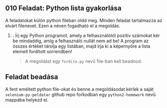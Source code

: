 ## 010 Feladat: Python lista gyakorlása

A feladatokat külön python fileban oldd meg. Minden feladat tartalmazza az elvárt filenevet. Ezen a néven fogadható el a megoldás.

1) . Írj egy Python programot, amely a felhasználótól pozitív számokat kér be mindaddig, amíg a
felhasználó nullát nem ad be! A program az összes értéket tárolja egy listában, majd írja ki a
képernyőre a lista elemeit fordított sorrendben! 
    > A megoldást egy `fordito.py` nevű file-ban kell beadnod.
    
## Feladat beadása
A fent eméített python file-okat és benne a megoldásodat kérlek a saját `selenium-py-peldatar` github repo forkodban egy `python2-homework` nevű mappába helyezd el.